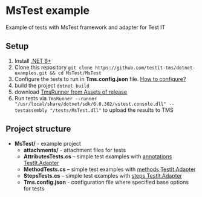 # MsTest example
Example of tests with MsTest framework and adapter for Test IT

## Setup

1. Install [.NET 6+](https://learn.microsoft.com/ru-ru/dotnet/core/install/windows?tabs=net70)
2. Clone this repository `git clone https://github.com/testit-tms/dotnet-examples.git && cd MsTest/MsTest`
3. Configure the tests to run in **Tms.config.json** file. [How to configure?](https://github.com/testit-tms/adapters-dotnet/tree/main/Tms.Adapter#configuration)
4. build the project `dotnet build`
5. download [TmsRunner from Assets of release](https://github.com/testit-tms/adapters-dotnet/releases)
6. Run tests via `TmsRunner --runner "/usr/local/share/dotnet/sdk/6.0.302/vstest.console.dll" --testassembly "/tests/MsTest.dll"` to upload the results to TMS

## Project structure

* **MsTest/** - example project
    * **attachments/** - attachment files for tests
    * **AttributesTests.cs** – simple test examples with [annotations TestIt.Adapter](https://github.com/testit-tms/adapters-dotnet/tree/main/Tms.Adapter#attributes)
    * **MethodTests.cs** – simple test examples with [methods TestIt.Adapter](https://github.com/testit-tms/adapters-dotnet/tree/main/Tms.Adapter#attributes)
    * **StepsTests.cs** – simple test examples with [steps TestIt.Adapter](https://github.com/testit-tms/adapters-dotnet/tree/main/Tms.Adapter#attributes)
    * **Tms.config.json** - configuration file where specified base options for tests
